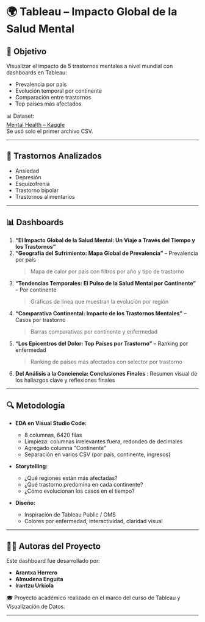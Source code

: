 # 🌍 Tableau – Impacto Global de la Salud Mental

## 🎯 Objetivo

Visualizar el impacto de 5 trastornos mentales a nivel mundial con dashboards en Tableau:

- Prevalencia por país
- Evolución temporal por continente
- Comparación entre trastornos
- Top países más afectados

📊 Dataset:  
[Mental Health – Kaggle](https://www.kaggle.com/datasets/imtkaggleteam/mental-health)  
Se usó solo el primer archivo CSV.

---

## 🧠 Trastornos Analizados

- Ansiedad  
- Depresión  
- Esquizofrenia  
- Trastorno bipolar  
- Trastornos alimentarios  

---

## 📊 Dashboards

1. **“El Impacto Global de la Salud Mental: Un Viaje a Través del Tiempo y los Trastornos”**
2. **“Geografía del Sufrimiento: Mapa Global de Prevalencia”**  – Prevalencia por país
   > Mapa de calor por país con filtros por año y tipo de trastorno
4. **“Tendencias Temporales: El Pulso de la Salud Mental por Continente”**  – Por continente
   > Gráficos de línea que muestran la evolución por región
6. **“Comparativa Continental: Impacto de los Trastornos Mentales”**  – Casos por trastorno
   > Barras comparativas por continente y enfermedad
8. **“Los Epicentros del Dolor: Top Países por Trastorno”** – Ranking por enfermedad
   > Ranking de países más afectados con selector por trastorno
10. **Del Análisis a la Conciencia: Conclusiones Finales** : Resumen visual de los hallazgos clave y reflexiones finales

---

## 🔍 Metodología

- **EDA en Visual Studio Code:**
  - 8 columnas, 6420 filas
  - Limpieza: columnas irrelevantes fuera, redondeo de decimales
  - Agregado columna "Continente"
  - Separación en varios CSV (por país, continente, ingresos)

- **Storytelling:**
  - ¿Qué regiones están más afectadas?
  - ¿Qué trastorno predomina en cada continente?
  - ¿Cómo evolucionan los casos en el tiempo?

- **Diseño:**
  - Inspiración de Tableau Public / OMS
  - Colores por enfermedad, interactividad, claridad visual

---

## 👩‍💻 Autoras del Proyecto

Este dashboard fue desarrollado por:

- **Arantxa Herrero**
- **Almudena Enguita**
- **Irantzu Urkiola**

🎓 Proyecto académico realizado en el marco del curso de Tableau y Visualización de Datos.

---
